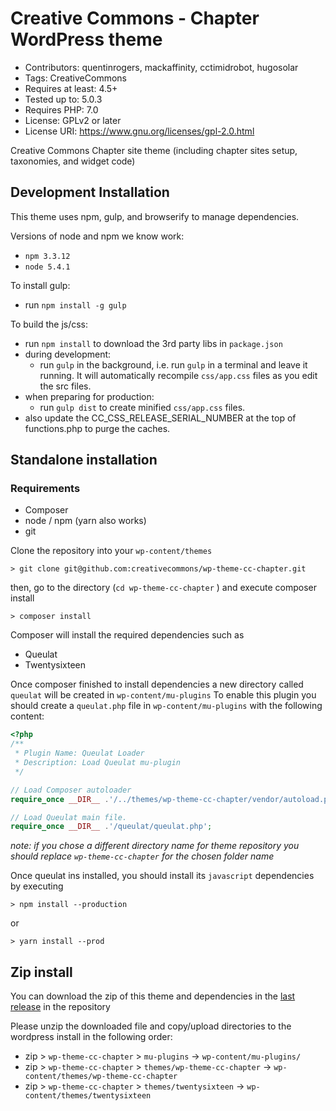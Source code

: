 # Creative Commons - Chapter WordPress theme

- Contributors: quentinrogers, mackaffinity, cctimidrobot, hugosolar
- Tags: CreativeCommons
- Requires at least: 4.5+
- Tested up to: 5.0.3
- Requires PHP: 7.0
- License: GPLv2 or later
- License URI: https://www.gnu.org/licenses/gpl-2.0.html

Creative Commons Chapter site theme (including chapter sites setup,
taxonomies, and widget code)

## Development Installation

This theme uses npm, gulp, and browserify to manage dependencies.

Versions of node and npm we know work:

- `npm 3.3.12`
- `node 5.4.1`

To install gulp:

- run `npm install -g gulp`

To build the js/css:

- run `npm install` to download the 3rd party libs in `package.json`
- during development:
  - run `gulp` in the background, i.e. run `gulp` in a terminal and leave it
    running. It will automatically recompile `css/app.css` files as you edit
    the src files.
- when preparing for production:
  - run `gulp dist` to create minified `css/app.css` files.
- also update the CC_CSS_RELEASE_SERIAL_NUMBER at the top of functions.php to
  purge the caches.

## Standalone installation 

### Requirements
- Composer 
- node / npm (yarn also works)
- git

Clone the repository into your `wp-content/themes`

```
> git clone git@github.com:creativecommons/wp-theme-cc-chapter.git
``` 

then, go to the directory (`cd wp-theme-cc-chapter` ) and execute composer install
```
> composer install
```
Composer will install the required dependencies such as
- Queulat
- Twentysixteen

Once composer finished to install dependencies a new directory called `queulat` will be created in `wp-content/mu-plugins` 
To enable this plugin you should create a `queulat.php` file in `wp-content/mu-plugins` with the following content:
```php
<?php
/**
 * Plugin Name: Queulat Loader
 * Description: Load Queulat mu-plugin
 */

// Load Composer autoloader
require_once __DIR__ .'/../themes/wp-theme-cc-chapter/vendor/autoload.php';

// Load Queulat main file.
require_once __DIR__ .'/queulat/queulat.php';
```
*note: if you chose a different directory name for theme repository you should replace `wp-theme-cc-chapter` for the chosen folder name*

Once queulat ins installed, you should install its `javascript` dependencies by executing
```
> npm install --production
```
or

```
> yarn install --prod
```

## Zip install

You can download the zip of this theme and dependencies in the [last release](https://github.com/creativecommons/wp-theme-cc-chapter/releases) in the repository

Please unzip the downloaded file and copy/upload directories to the wordpress install in the following order:

- zip > `wp-theme-cc-chapter` > `mu-plugins` -> `wp-content/mu-plugins/`
- zip > `wp-theme-cc-chapter` > `themes/wp-theme-cc-chapter` -> `wp-content/themes/wp-theme-cc-chapter`
- zip > `wp-theme-cc-chapter` > `themes/twentysixteen` -> `wp-content/themes/twentysixteen`